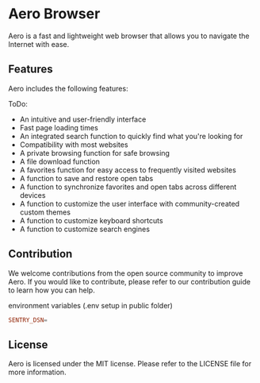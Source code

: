 # Aero Browser

Aero is a fast and lightweight web browser that allows you to navigate the Internet with ease.

<!-- ## Installation

To install Aero, follow these simple steps:

1. Download the installation file from the release tab.
2. Run the installation file and follow the on-screen instructions.
3. Once the installation is complete, launch Aero and start browsing! -->
## Features

Aero includes the following features:

ToDo:

- An intuitive and user-friendly interface
- Fast page loading times
- An integrated search function to quickly find what you're looking for
- Compatibility with most websites
- A private browsing function for safe browsing
- A file download function
- A favorites function for easy access to frequently visited websites
- A function to save and restore open tabs
- A function to synchronize favorites and open tabs across different devices
- A function to customize the user interface with community-created custom themes
- A function to customize keyboard shortcuts
- A function to customize search engines

## Contribution

We welcome contributions from the open source community to improve Aero. If you would like to contribute, please refer to our contribution guide to learn how you can help.

environment variables (.env setup in public folder)

```conf
SENTRY_DSN=
```


## License

Aero is licensed under the MIT license. Please refer to the LICENSE file for more information.